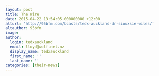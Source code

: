 ```yaml
---
layout: post
title: The Wire
date: 2015-04-22 13:54:05.000000000 +12:00
alturl: 'http://95bfm.com/bcasts/tedx-auckland-dr-siouxsie-wiles/'
altauthor: 95bfm
image:
author:
  login: tedxauckland
  email: lloyd@wolf.net.nz
  display_name: tedxauckland
  first_name: ''
  last_name: ''
categories: [their-news]
---
```

